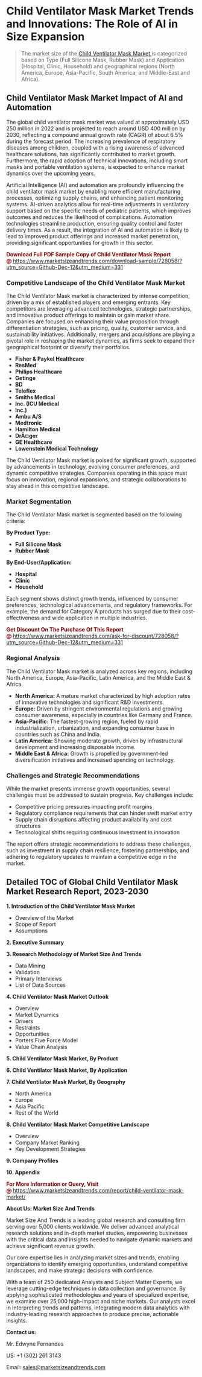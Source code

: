 <H1>Child Ventilator Mask Market Trends and Innovations: The Role of AI in Size Expansion</H1><blockquote><p>The market size of the <a href="https://www.marketsizeandtrends.com/download-sample/728058/?utm_source=Github-Dec-12&amp;utm_medium=331" target="_blank">Child Ventilator Mask Market </a>is categorized based on Type (Full Silicone Mask, Rubber Mask) and Application (Hospital, Clinic, Household) and geographical regions (North America, Europe, Asia-Pacific, South America, and Middle-East and Africa).</p></blockquote><p><h2>Child Ventilator Mask Market Impact of AI and Automation</h2><p>The global child ventilator mask market was valued at approximately USD 250 million in 2022 and is projected to reach around USD 400 million by 2030, reflecting a compound annual growth rate (CAGR) of about 6.5% during the forecast period. The increasing prevalence of respiratory diseases among children, coupled with a rising awareness of advanced healthcare solutions, has significantly contributed to market growth. Furthermore, the rapid adoption of technical innovations, including smart masks and portable ventilation systems, is expected to enhance market dynamics over the upcoming years.</p><p>Artificial Intelligence (AI) and automation are profoundly influencing the child ventilator mask market by enabling more efficient manufacturing processes, optimizing supply chains, and enhancing patient monitoring systems. AI-driven analytics allow for real-time adjustments in ventilatory support based on the specific needs of pediatric patients, which improves outcomes and reduces the likelihood of complications. Automation technologies streamline production, ensuring quality control and faster delivery times. As a result, the integration of AI and automation is likely to lead to improved product offerings and increased market penetration, providing significant opportunities for growth in this sector.</p></p><p><strong><span style="color: #800000;">Download Full PDF Sample Copy of Child Ventilator Mask Report @</span>&nbsp;</strong><a href="https://www.marketsizeandtrends.com/download-sample/728058/?utm_source=Github-Dec-12&amp;utm_medium=331">https://www.marketsizeandtrends.com/download-sample/728058/?utm_source=Github-Dec-12&amp;utm_medium=331</a></p><h3>Competitive Landscape of the Child Ventilator Mask Market</h3><p>The Child Ventilator Mask market is characterized by intense competition, driven by a mix of established players and emerging entrants. Key competitors are leveraging advanced technologies, strategic partnerships, and innovative product offerings to maintain or gain market share. Companies are focused on enhancing their value proposition through differentiation strategies, such as pricing, quality, customer service, and sustainability initiatives. Additionally, mergers and acquisitions are playing a pivotal role in reshaping the market dynamics, as firms seek to expand their geographical footprint or diversify their portfolios.</p><p><strong><p><ul><li>Fisher & Paykel Healthcare </li><li> ResMed </li><li> Philips Healthcare </li><li> Getinge </li><li> BD </li><li> Teleflex </li><li> Smiths Medical </li><li> Inc. (ICU Medical </li><li> Inc.) </li><li> Ambu A/S </li><li> Medtronic </li><li> Hamilton Medical </li><li> DrÃ¤ger </li><li> GE Healthcare </li><li> Lowenstein Medical Technology</p></li></ul></p></strong></p><p>The Child Ventilator Mask market is poised for significant growth, supported by advancements in technology, evolving consumer preferences, and dynamic competitive strategies. Companies operating in this space must focus on innovation, regional expansions, and strategic collaborations to stay ahead in this competitive landscape.</p><h3>Market Segmentation</h3><p>The Child Ventilator Mask market is segmented based on the following criteria:</p><p><strong>By Product Type:</strong></p><p><strong><p><ul><li>Full Silicone Mask </li><li> Rubber Mask</p></li></ul></p></strong></p><p><strong>By End-User/Application:</strong></p><p><strong><p><ul><li>Hospital </li><li> Clinic </li><li> Household</p></li></ul></p></strong></p><p>Each segment shows distinct growth trends, influenced by consumer preferences, technological advancements, and regulatory frameworks. For example, the demand for Category A products has surged due to their cost-effectiveness and wide application in multiple industries.</p><p><strong><span style="color: #800000;">Get Discount On The Purchase Of This Report @&nbsp;</span></strong><a href="https://www.marketsizeandtrends.com/ask-for-discount/728058/?utm_source=Github-Dec-12&amp;utm_medium=331">https://www.marketsizeandtrends.com/ask-for-discount/728058/?utm_source=Github-Dec-12&amp;utm_medium=331</a></p><h3>Regional Analysis</h3><p>The Child Ventilator Mask market is analyzed across key regions, including North America, Europe, Asia-Pacific, Latin America, and the Middle East &amp; Africa.</p><ul><li><strong>North America:</strong> A mature market characterized by high adoption rates of innovative technologies and significant R&amp;D investments.</li><li><strong>Europe:</strong> Driven by stringent environmental regulations and growing consumer awareness, especially in countries like Germany and France.</li><li><strong>Asia-Pacific:</strong> The fastest-growing region, fueled by rapid industrialization, urbanization, and expanding consumer base in countries such as China and India.</li><li><strong>Latin America:</strong> Showing moderate growth, driven by infrastructural development and increasing disposable income.</li><li><strong>Middle East &amp; Africa:</strong> Growth is propelled by government-led diversification initiatives and increased spending on technology.</li></ul><h3>Challenges and Strategic Recommendations</h3><p>While the market presents immense growth opportunities, several challenges must be addressed to sustain progress. Key challenges include:</p><ul><li>Competitive pricing pressures impacting profit margins</li><li>Regulatory compliance requirements that can hinder swift market entry</li><li>Supply chain disruptions affecting product availability and cost structures</li><li>Technological shifts requiring continuous investment in innovation</li></ul><p>The report offers strategic recommendations to address these challenges, such as investment in supply chain resilience, fostering partnerships, and adhering to regulatory updates to maintain a competitive edge in the market.</p><h2>Detailed TOC of Global Child Ventilator Mask Market Research Report, 2023-2030</h2><p><strong>1. Introduction of the Child Ventilator Mask Market</strong></p><ul><li>Overview of the Market</li><li>Scope of Report</li><li>Assumptions&nbsp;</li></ul><p><strong>2. Executive Summary</strong></p><p><strong>3. Research Methodology of <strong>Market Size And Trends</strong></strong></p><ul><li>Data Mining</li><li>Validation</li><li>Primary Interviews</li><li>List of Data Sources&nbsp;</li></ul><p><strong>4. Child Ventilator Mask Market Outlook</strong></p><ul><li>Overview</li><li>Market Dynamics</li><li>Drivers</li><li>Restraints</li><li>Opportunities</li><li>Porters Five Force Model</li><li>Value Chain Analysis&nbsp;</li></ul><p><strong>5. Child Ventilator Mask Market, By Product</strong></p><p><strong>6. Child Ventilator Mask Market, By Application</strong></p><p><strong>7. Child Ventilator Mask Market, By Geography</strong></p><ul><li>North America</li><li>Europe</li><li>Asia Pacific</li><li>Rest of the World&nbsp;</li></ul><p><strong>8. Child Ventilator Mask Market Competitive Landscape</strong></p><ul><li>Overview</li><li>Company Market Ranking</li><li>Key Development Strategies&nbsp;</li></ul><p><strong>9. Company Profiles</strong></p><p><strong>10. Appendix</strong></p><p><strong><span style="color: #800000;">For More Information or Query, Visit @&nbsp;</span></strong><a href="https://www.marketsizeandtrends.com/report/child-ventilator-mask-market/">https://www.marketsizeandtrends.com/report/child-ventilator-mask-market/</a></p><p></p><p><strong>About Us:&nbsp;Market Size And Trends</strong></p><p>Market Size And Trends&nbsp;is a leading global research and consulting firm serving over 5,000 clients worldwide. We deliver advanced analytical research solutions and in-depth market studies, empowering businesses with the critical data and insights needed to navigate dynamic markets and achieve significant revenue growth.</p><p>Our core expertise lies in analyzing market sizes and trends, enabling organizations to identify emerging opportunities, understand competitive landscapes, and make strategic decisions with confidence.</p><p>With a team of 250 dedicated Analysts and Subject Matter Experts, we leverage cutting-edge techniques in data collection and governance. By applying sophisticated methodologies and years of specialized expertise, we examine over 25,000 high-impact and niche markets. Our analysts excel in interpreting trends and patterns, integrating modern data analytics with industry-leading research approaches to produce precise, actionable insights.</p><p><strong>Contact us:</strong></p><p>Mr. Edwyne Fernandes</p><p>US: +1 (302) 261 3143</p><p>Email: <a href="mailto:sales@marketsizeandtrends.com">sales@marketsizeandtrends.com</a>&nbsp;</p>
